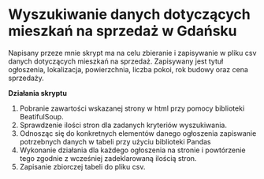 # Wyszukiwanie danych dotyczących mieszkań na sprzedaż w Gdańsku

Napisany przeze mnie skrypt ma na celu zbieranie i zapisywanie w pliku csv danych dotyczących mieszkań na sprzedaż. Zapisywany jest tytuł ogłoszenia, lokalizacja, powierzchnia, liczba pokoi, rok budowy oraz cena sprzedaży. 

<b>Działania skryptu</b>

1. Pobranie zawartości wskazanej strony w html przy pomocy biblioteki BeatifulSoup.
2. Sprawdzenie ilości stron dla zadanych kryteriów wyszukiwania.
3. Odnosząc się do konkretnych elementów danego ogłoszenia zapiswanie potrzebnych danych w tabeli przy użyciu biblioteki Pandas
4. Wykonanie działania dla każdego ogłoszenia na stronie i powtórzenie tego zgodnie z wcześniej zadeklarowaną ilością stron.
5. Zapisanie zbiorczej tabeli do pliku csv.
